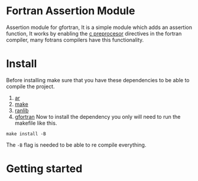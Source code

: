 # Fortran Assertion Module
Assertion module for gfortran, It is a simple module which adds an assertion function, It works by enabling the [c preprocesor](https://gcc.gnu.org/onlinedocs/gfortran/Preprocessing-Options.html) directives in the fortran compiler, many fotrans compilers have this functionality.
# Install
Before installing make sure that you have these dependencies to be able to compile the project.
1. [ar](https://man.archlinux.org/man/ar.1.en)
2. [make](https://man.archlinux.org/man/make.1)
3. [ranlib](https://man.archlinux.org/man/ranlib.1)
4. [gfortran](https://man.archlinux.org/man/gfortran.1)
Now to install the dependency you only will need to run the makefile like this.
```
make install -B
```
The `-B` flag is needed to be able to re compile everything.
# Getting started
